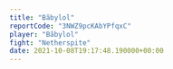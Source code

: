 ```yaml
---
title: "Bãbylol"
reportCode: "3NWZ9pcKAbYPfqxC"
player: "Bãbylol"
fight: "Netherspite"
date: 2021-10-08T19:17:48.190000+00:00
---
```

